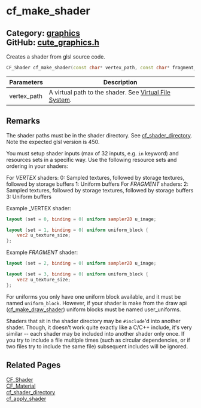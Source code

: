 [//]: # (This file is automatically generated by Cute Framework's docs parser.)
[//]: # (Do not edit this file by hand!)
[//]: # (See: https://github.com/RandyGaul/cute_framework/blob/master/samples/docs_parser.cpp)
[](../header.md ':include')

# cf_make_shader

Category: [graphics](/api_reference?id=graphics)  
GitHub: [cute_graphics.h](https://github.com/RandyGaul/cute_framework/blob/master/include/cute_graphics.h)  
---

Creates a shader from glsl source code.

```cpp
CF_Shader cf_make_shader(const char* vertex_path, const char* fragment_path);
```

Parameters | Description
--- | ---
vertex_path | A virtual path to the shader. See [Virtual File System](https://randygaul.github.io/cute_framework/#/topics/virtual_file_system).

## Remarks

The shader paths must be in the shader directory. See [cf_shader_directory](/graphics/cf_shader_directory.md). Note the expected glsl version is 450.

You must setup shader inputs (max of 32 inputs, e.g. `in` keyword) and resources sets in a specific way. Use the
  following resource sets and ordering in your shaders:

For _VERTEX_ shaders:
 0: Sampled textures, followed by storage textures, followed by storage buffers
 1: Uniform buffers
For _FRAGMENT_ shaders:
 2: Sampled textures, followed by storage textures, followed by storage buffers
 3: Uniform buffers

Example _VERTEX shader:
```glsl
layout (set = 0, binding = 0) uniform sampler2D u_image;

layout (set = 1, binding = 0) uniform uniform_block {
    vec2 u_texture_size;
};
```

Example _FRAGMENT_ shader:
```glsl
layout (set = 2, binding = 0) uniform sampler2D u_image;

layout (set = 3, binding = 0) uniform uniform_block {
    vec2 u_texture_size;
};
```

For uniforms you only have one uniform block available, and it must be named `uniform_block`. However, if your
shader is make from the draw api ([cf_make_draw_shader](/draw/cf_make_draw_shader.md)) uniform blocks must be named user_uniforms.

Shaders that sit in the shader directory may be `#include`'d into another shader. Though, it doesn't work
quite exactly like a C/C++ include, it's very similar -- each shader may be included into another
shader only once. If you try to include a file multiple times (such as circular dependencies,
or if two files try to include the same file) subsequent includes will be ignored.

## Related Pages

[CF_Shader](/graphics/cf_shader.md)  
[CF_Material](/graphics/cf_material.md)  
[cf_shader_directory](/graphics/cf_shader_directory.md)  
[cf_apply_shader](/graphics/cf_apply_shader.md)  
